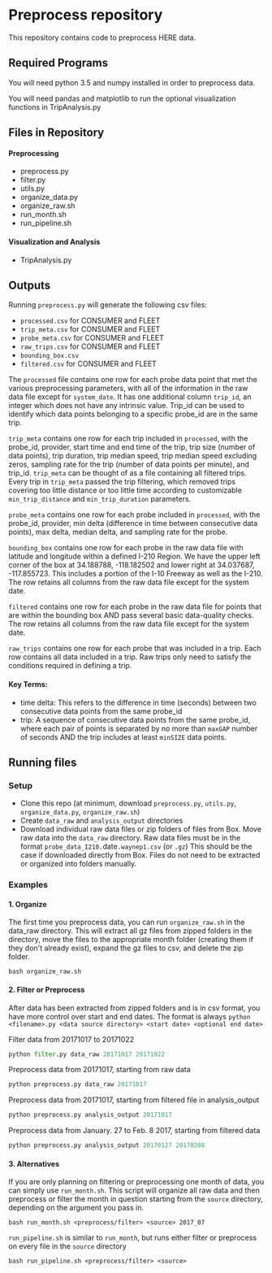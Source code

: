 # Preprocess repository
This repository contains code to preprocess HERE data. 

## Required Programs
You will need python 3.5 and numpy installed in order to preprocess data.

You will need pandas and matplotlib to run the optional visualization functions in TripAnalysis.py

## Files in Repository
#### Preprocessing
  * preprocess.py
  * filter.py
  * utils.py
  * organize_data.py
  * organize_raw.sh
  * run_month.sh
  * run_pipeline.sh

#### Visualization and Analysis
  * TripAnalysis.py

## Outputs
Running `preprocess.py` will generate the following csv files:
  * `processed.csv` for CONSUMER and FLEET
  * `trip_meta.csv` for CONSUMER and FLEET
  * `probe_meta.csv` for CONSUMER and FLEET
  * `raw_trips.csv` for CONSUMER and FLEET
  * `bounding_box.csv` 
  * `filtered.csv` for CONSUMER and FLEET

The `processed` file contains one row for each probe data point that met the various preprocessing parameters, with all of the information in the raw data file except for `system_date`. It has one additional column `trip_id`, an integer which does not have any intrinsic value. Trip_id can be used to identify which data points belonging to a specific probe_id are in the same trip.

`trip_meta` contains one row for each trip included in `processed`, with the probe_id, provider, start time and end time of the trip, trip size (number of data points), trip duration, trip median speed, trip median speed excluding zeros, sampling rate for the trip (number of data points per minute), and trip_id. `trip_meta` can be thought of as a file containing all filtered trips. Every trip in `trip_meta` passed the trip filtering, which removed trips covering too little distance or too little time according to customizable `min_trip_distance` and `min_trip_duration` parameters.

`probe_meta` contains one row for each probe included in `processed`, with the probe_id, provider, min delta (difference in time between consecutive data points), max delta, median delta, and sampling rate for the probe.

`bounding_box` contains one row for each probe in the raw data file with latitude and longitude within a defined I-210 Region. We have the upper left corner of the box at 34.188788, -118.182502 and lower right at 34.037687, -117.855723. This includes a portion of the I-10 Freeway as well as the I-210. The row retains all columns from the raw data file except for the system date.

`filtered` contains one row for each probe in the raw data file for points that are within the bounding box AND pass several basic data-quality checks. The row retains all columns from the raw data file except for the system date.

`raw_trips` contains one row for each probe that was included in a trip. Each row contains all data included in a trip. Raw trips only need to satisfy the conditions required in defining a trip.

#### Key Terms:  
  * time delta: This refers to the difference in time (seconds) between two consecutive data points from the same probe_id  
  * trip: A sequence of consecutive data points from the same probe_id, where each pair of points is separated by no more than `maxGAP` number of seconds AND the trip includes at least `minSIZE` data points.  

## Running files

### Setup
  * Clone this repo (at minimum, download `preprocess.py`, `utils.py`, `organize_data.py`, `organize_raw.sh`)
  * Create `data_raw` and `analysis_output` directories
  * Download individual raw data files or zip folders of files from Box. Move raw data into the `data_raw` directory. Raw data files must be in the format `probe_data_I210.`date`.waynep1.csv` (or `.gz`) This should be the case if downloaded directly from Box. Files do not need to be extracted or organized into folders manually.

### Examples
#### 1. Organize
The first time you preprocess data, you can run `organize_raw.sh` in the data_raw directory. This will extract all gz files from zipped folders in the directory, move the files to the appropriate month folder (creating them if they don't already exist), expand the gz files to csv, and delete the zip folder.
```
bash organize_raw.sh
```

#### 2. Filter or Preprocess
After data has been extracted from zipped folders and is in csv format, you have more control over start and end dates.
The format is always `python <filename>.py <data source directory> <start date> <optional end date>`

Filter data from 20171017 to 20171022
```python
python filter.py data_raw 20171017 20171022
```

Preprocess data from 20171017, starting from raw data
```python
python preprocess.py data_raw 20171017
```

Preprocess data from 20171017, starting from filtered file in analysis_output
```python
python preprocess.py analysis_output 20171017
```

Preprocess data from January. 27 to Feb. 8 2017, starting from filtered data
```python
python preprocess.py analysis_output 20170127 20170208
```

#### 3. Alternatives
If you are only planning on filtering or preprocessing one month of data, you can simply use `run_month.sh`. This script will organize all raw data and then preprocess or filter the month in question starting from the `source` directory, depending on the argument you pass in.
```
bash run_month.sh <preprocess/filter> <source> 2017_07
```

`run_pipeline.sh` is similar to `run_month`, but runs either filter or preprocess on every file in the `source` directory
```
bash run_pipeline.sh <preprocess/filter> <source>
```
